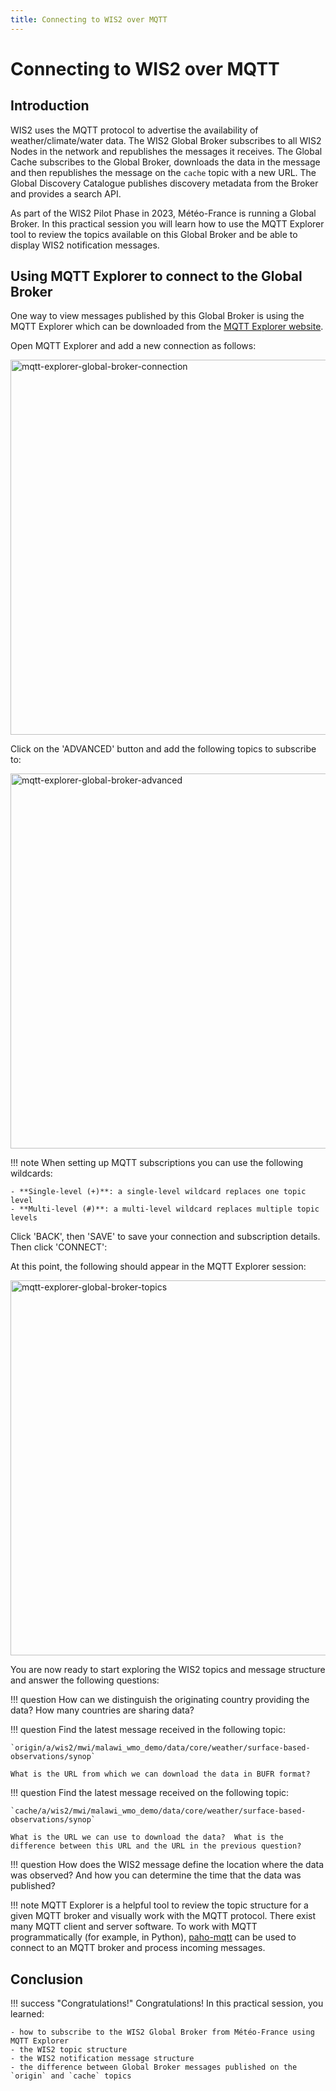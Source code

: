 ```yaml
---
title: Connecting to WIS2 over MQTT
---
```


# Connecting to WIS2 over MQTT

## Introduction

WIS2 uses the MQTT protocol to advertise the availability of weather/climate/water data. The WIS2 Global Broker subscribes to all WIS2 Nodes in the network and republishes the messages it receives. The Global Cache subscribes to the Global Broker, downloads the data in the message and then republishes the message on the `cache` topic with a new URL.  The Global Discovery Catalogue publishes discovery metadata from the Broker and provides a search API.

As part of the WIS2 Pilot Phase in 2023, Météo-France is running a Global Broker.  In this practical session you will learn how to use the MQTT Explorer tool to review the topics available on this Global Broker and be able to display WIS2 notification messages.

## Using MQTT Explorer to connect to the Global Broker

One way to view messages published by this Global Broker is using the MQTT Explorer which can be downloaded from the [MQTT Explorer website](https://mqtt-explorer.com).

Open MQTT Explorer and add a new connection as follows:

<img alt="mqtt-explorer-global-broker-connection" src="../../assets/img/mqtt-explorer-global-broker-connection.png" width="600">

Click on the 'ADVANCED' button and add the following topics to subscribe to:

<img alt="mqtt-explorer-global-broker-advanced" src="../../assets/img/mqtt-explorer-global-broker-advanced.png" width="600">

!!! note
    When setting up MQTT subscriptions you can use the following wildcards:

    - **Single-level (+)**: a single-level wildcard replaces one topic level
    - **Multi-level (#)**: a multi-level wildcard replaces multiple topic levels

Click 'BACK', then 'SAVE' to save your connection and subscription details.  Then click 'CONNECT':

At this point, the following should appear in the MQTT Explorer session:

<img alt="mqtt-explorer-global-broker-topics" src="../../assets/img/mqtt-explorer-global-broker-topics.png" width="600">

You are now ready to start exploring the WIS2 topics and message structure and answer the following questions:

!!! question
    How can we distinguish the originating country providing the data?  How many countries are sharing data?

!!! question
    Find the latest message received in the following topic:

    `origin/a/wis2/mwi/malawi_wmo_demo/data/core/weather/surface-based-observations/synop`

    What is the URL from which we can download the data in BUFR format?

!!! question
    Find the latest message received on the following topic:

    `cache/a/wis2/mwi/malawi_wmo_demo/data/core/weather/surface-based-observations/synop`

    What is the URL we can use to download the data?  What is the difference between this URL and the URL in the previous question?

!!! question
    How does the WIS2 message define the location where the data was observed?  And how you can determine the time that the data was published?

!!! note
    MQTT Explorer is a helpful tool to review the topic structure for a given MQTT broker and visually work with the MQTT protocol.  There exist
    many MQTT client and server software.  To work with MQTT programmatically (for example, in Python), [paho-mqtt](https://pypi.org/project/paho-mqtt/)
    can be used to connect to an MQTT broker and process incoming messages.

## Conclusion

!!! success "Congratulations!"
    Congratulations!  In this practical session, you learned:

    - how to subscribe to the WIS2 Global Broker from Météo-France using MQTT Explorer
    - the WIS2 topic structure
    - the WIS2 notification message structure
    - the difference between Global Broker messages published on the `origin` and `cache` topics
